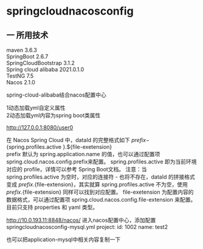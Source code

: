# springcloudnacosconfig
## 一 所用技术
maven 3.6.3  
SpringBoot  2.6.7  
SpringCloudBootstrap 3.1.2  
Spring cloud alibaba 2021.0.1.0  
TestNG  7.5  
Nacos 2.1.0  


spring-cloud-alibaba结合nacos配置中心  

1动态加载yml自定义属性  
2动态加载yml内容为spring boot类属性

http://127.0.0.1:8080/user0


在 Nacos Spring Cloud 中，dataId 的完整格式如下
${prefix}-${spring.profiles.active }.${file-exetension}  
prefix 默认为 spring.application.name 的值，也可以通过配置项 spring.cloud.nacos.config.prefix来配置。
spring.profiles.active 即为当前环境对应的 profile，详情可以参考 Spring Boot文档。 注意：当 spring.profiles.active 为空时，对应的连接符 - 也将不存在，dataId 的拼接格式变成 ${prefix}.${file-extension}，其实就算 spring.profiles.active 不为空，使用 ${prefix}.${file-extension} 同样可以找到对应配置。
file-exetension 为配置内容的数据格式，可以通过配置项 spring.cloud.nacos.config.file-extension 来配置。目前只支持 properties 和 yaml 类型。


http://10.0.193.11:8848/nacos/
进入nacos配置中心，添加配置
springcloudnacosconfig-mysql.yml
project:
  id: 1002
  name: test2

也可以把application-mysql中相关内容复制一下




